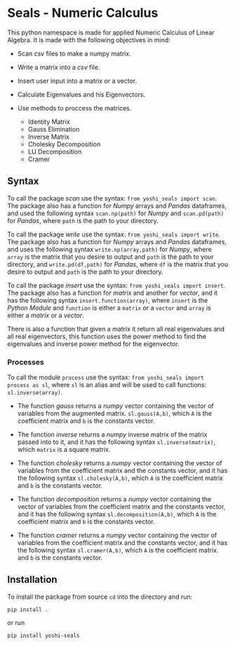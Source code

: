 # Seals - Numeric Calculus

This python namespace is made for applied Numeric Calculus of Linear Algebra. It is made with the following objectives in mind:

* Scan *csv* files to make a numpy matrix.

* Write a matrix into a *csv* file.

* Insert user input into a matrix or a vector.

* Calculate Eigenvalues and his Eigenvectors.

* Use methods to proccess the matrices.
  * Identity Matrix
  * Gauss Elimination
  * Inverse Matrix
  * Cholesky Decomposition
  * LU Decomposition
  * Cramer

## Syntax

To call the package *scan* use the syntax: `from yoshi_seals import scan`. The package also has a function for *Numpy* arrays and *Pandas* dataframes, and used the following syntax `scan.np(path)` for *Numpy* and `scan.pd(path)` for *Pandas*, where `path` is the path to your directory.

To call the package *write* use the syntax: `from yoshi_seals import write`. The package also has a function for *Numpy* arrays and *Pandas* dataframes, and uses the following syntax `write.np(array,path)` for *Numpy*, where `array` is the matrix that you desire to output and `path` is the path to your directory, and `write.pd(df,path)` for *Pandas*, where `df` is the matrix that you desire to output and `path` is the path to your directory.

To call the package *insert* use the syntax: `from yoshi_seals import insert`. The package also has a function for *matrix* and another for *vector*, and it has the following syntax `insert.function(array)`, where `insert` is the *Python Module* and `function` is either a `matrix` or a `vector` and `array` is either a *matrix* or a *vector*.

There is also a function that given a matrix it return all real eigenvalues and all real eigenvectors, this function uses the power method to find the eigenvalues and inverse power method for the eigenvector.

### Processes

To call the module `process` use the syntax: `from yoshi_seals import process as sl`, where `sl` is an alias and will be used to call functions: `sl.inverse(array)`.

* The function *gauss* returns a *numpy* vector containing the vector of variables from the augmented matrix. `sl.gauss(A,b)`, which `A` is the coefficient matrix and `b` is the constants vector.

* The function *inverse* returns a *numpy* inverse matrix of the matrix passed into to it, and it has the following syntax `sl.inverse(matrix)`, which `matrix` is a square matrix.

* The function *cholesky* returns a *numpy* vector containing the vector of variables from the coefficient matrix and the constants vector, and it has the following syntax `sl.cholesky(A,b)`, which `A` is the coefficient matrix and `b` is the constants vector.
  
* The function *decomposition* returns a *numpy* vector containing the vector of variables from the coefficient matrix and the constants vector, and it has the following syntax `sl.decomposition(A,b)`, which `A` is the coefficient matrix and `b` is the constants vector.

* The function *cramer* returns a *numpy* vector containing the vector of variables from the coefficient matrix and the constants vector, and it has the following syntax `sl.cramer(A,b)`, which `A` is the coefficient matrix and `b` is the constants vector.

## Installation

To install the package from source `cd` into the directory and run:

`pip install .`

or run

`pip install yoshi-seals`
